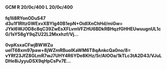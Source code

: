 #### GCM R 20/0c/400 L 20/0c/400
**fq1Ii8RYonODuS47**<br/>**d3u1f1RltzGWExvXBYlg40B1epN+OidIXnChHd/miGw=**<br/>**JYkl6WJOD8c8qC39ZwEsXFLvmVFZHU6BDkRBHqzfGHHEUwuugnUL1cG/1sY58gY9qZU22L2Mxxhzf/Vj...**<br/><br/>
**0vpKsxaCFwjBWWZu**<br/>**uelT68xm97paw+8jWZmRBuolKaWM6T8qAnkcQa0no/8=**<br/>**vYRf23JfZ8GLmR7wJ7UHY4R6YDe8KHz/5r/AIOOa/1kTLc3tA2D43/VJuLDHe8iJyyuDSX9qHpCsPv7E...**